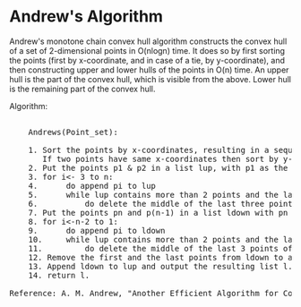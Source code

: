 # Andrew's Algorithm
Andrew's monotone chain convex hull algorithm constructs the convex hull of a set of 2-dimensional points in O(nlogn) time.
It does so by first sorting the points (first by x-coordinate, and in case of a tie, by y-coordinate), and then constructing upper and lower hulls of the points in O(n) time.
An upper hull is the part of the convex hull, which is visible from the above. Lower hull is the remaining part of the convex hull.

Algorithm:
<pre>

	Andrews(Point_set):
	
	1. Sort the points by x-coordinates, resulting in a sequence p1,p2,...,pn.
	   If two points have same x-coordinates then sort by y-coordinate.
	2. Put the points p1 & p2 in a list lup, with p1 as the first point.
	3. for i<- 3 to n:
	4.  	do append pi to lup
	5.		while lup contains more than 2 points and the last three points in lup don't make a right turn.
	6.			do delete the middle of the last three points from lup.
	7. Put the points pn and p(n-1) in a list ldown with pn as the first point
	8. for i<-n-2 to 1:
	9.		do append pi to ldown
	10.		while lup contains more than 2 points and the last three points in lup don't make a right turn.
	11.			do delete the middle of the last 3 points of ldown
	12. Remove the first and the last points from ldown to avoid duplication of the points where the ldown and lup meet.
	13. Append ldown to lup and output the resulting list l.
	14. return l.

Reference: A. M. Andrew, "Another Efficient Algorithm for Convex Hulls in Two Dimensions", Info. Proc. Letters 9, 216-219 (1979).
</pre>
